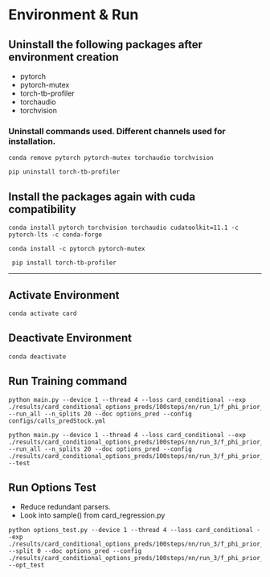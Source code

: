 # Environment & Run

## Uninstall the following packages after environment creation
- pytorch
- pytorch-mutex
- torch-tb-profiler
- torchaudio
- torchvision

### Uninstall commands used. Different channels used for installation.

```shell
conda remove pytorch pytorch-mutex torchaudio torchvision

pip uninstall torch-tb-profiler
```

## Install the packages again with cuda compatibility

```shell
conda install pytorch torchvision torchaudio cudatoolkit=11.1 -c pytorch-lts -c conda-forge 

conda install -c pytorch pytorch-mutex 

 pip install torch-tb-profiler
```

---

## Activate Environment

```shell
conda activate card
```

## Deactivate Environment

```shell
conda deactivate
```

## Run Training command

```shell
python main.py --device 1 --thread 4 --loss card_conditional --exp ./results/card_conditional_options_preds/100steps/nn/run_1/f_phi_prior_cat_f_phi --run_all --n_splits 20 --doc options_pred --config configs/calls_predStock.yml

python main.py --device 1 --thread 4 --loss card_conditional --exp ./results/card_conditional_options_preds/100steps/nn/run_3/f_phi_prior_cat_f_phi --run_all --n_splits 20 --doc options_pred --config ./results/card_conditional_options_preds/100steps/nn/run_3/f_phi_prior_cat_f_phi/logs/ --test
```

## Run Options Test
- Reduce redundant parsers. 
- Look into sample() from card_regression.py

```shell
python options_test.py --device 1 --thread 4 --loss card_conditional --exp ./results/card_conditional_options_preds/100steps/nn/run_3/f_phi_prior_cat_f_phi --split 0 --doc options_pred --config ./results/card_conditional_options_preds/100steps/nn/run_3/f_phi_prior_cat_f_phi/logs/ --opt_test
```